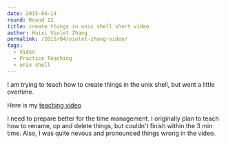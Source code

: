```yaml
---
date: 2015-04-14
round: Round 12
title: create things in unix shell short video
author: Huixi Violet Zhang
permalink: /2015/04/violet-zhang-video/
tags:
  - Video
  - Practice Teaching
  - unix shell
---
```


I am trying to teach how to create things in the unix shell, but went a little overtime.

Here is my [teaching video](https://www.youtube.com/watch?v=-5eups1dNjI)

I need to prepare better for the time management. I originally plan to teach how to rename, cp and delete things, but couldn't finish within the 3 min time. Also, I was quite nevous and pronounced things wrong in the video.


